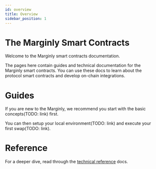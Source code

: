```yaml
---
id: overview
title: Overview
sidebar_position: 1
---
```


# The Marginly Smart Contracts

Welcome to the Marginly smart contracts documentation.

The pages here contain guides and technical documentation for the Marginly smart contracts.
You can use these docs to learn about the protocol smart contracts and develop on-chain integrations.

# Guides

If you are new to the Marginly, we recommend you start with the basic concepts(TODO: link) first.

You can then setup your local environment(TODO: link) and execute your first swap(TODO: link).

# Reference

For a deeper dive, read through the [technical reference](./reference/overview) docs.
